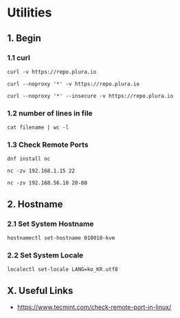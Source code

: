 # Utilities


## 1. Begin

### 1.1 curl

    curl -v https://repo.plura.io
    
    curl --noproxy '*' -v https://repo.plura.io
    
    curl --noproxy '*' --insecure -v https://repo.plura.io
            
### 1.2 number of lines in file

    cat filename | wc -l
    
### 1.3 Check Remote Ports

    dnf install nc
    
    nc -zv 192.168.1.15 22
    
    nc -zv 192.168.56.10 20-80

## 2. Hostname

### 2.1 Set System Hostname

    hostnamectl set-hostname 010010-kvm

### 2.2 Set System Locale

    localectl set-locale LANG=ko_KR.utf8

## X. Useful Links

- https://www.tecmint.com/check-remote-port-in-linux/
